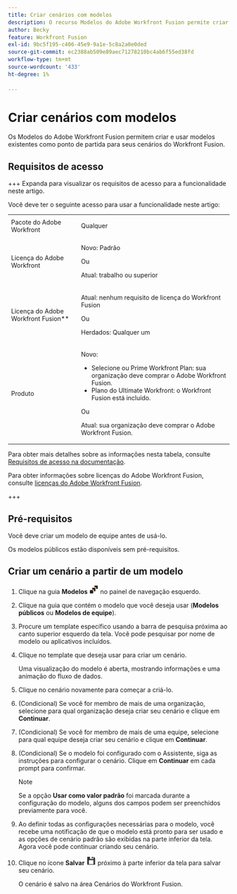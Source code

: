```yaml
---
title: Criar cenários com modelos
description: O recurso Modelos do Adobe Workfront Fusion permite criar e usar modelos existentes como ponto de partida para seus cenários do Workfront Fusion.
author: Becky
feature: Workfront Fusion
exl-id: 9bc5f195-c406-45e9-9a1e-5c8a2a0e0ded
source-git-commit: ec2388ab509e89aec71278210bc4ab6f55ed38fd
workflow-type: tm+mt
source-wordcount: '433'
ht-degree: 1%

---
```


# Criar cenários com modelos

Os Modelos do Adobe Workfront Fusion permitem criar e usar modelos existentes como ponto de partida para seus cenários do Workfront Fusion.

## Requisitos de acesso

+++ Expanda para visualizar os requisitos de acesso para a funcionalidade neste artigo.

Você deve ter o seguinte acesso para usar a funcionalidade neste artigo:

<table style="table-layout:auto">
 <col> 
 <col> 
 <tbody> 
  <tr> 
   <td role="rowheader">Pacote do Adobe Workfront 
   <td> <p>Qualquer</p> </td> 
  </tr> 
  <tr data-mc-conditions=""> 
   <td role="rowheader">Licença do Adobe Workfront</td> 
   <td> <p>Novo: Padrão</p><p>Ou</p><p>Atual: trabalho ou superior</p> </td> 
  </tr> 
  <tr> 
   <td role="rowheader">Licença do Adobe Workfront Fusion**</td> 
   <td>
   <p>Atual: nenhum requisito de licença do Workfront Fusion</p>
   <p>Ou</p>
   <p>Herdados: Qualquer um </p>
   </td> 
  </tr> 
  <tr> 
   <td role="rowheader">Produto</td> 
   <td>
   <p>Novo:</p> <ul><li>Selecione ou Prime Workfront Plan: sua organização deve comprar o Adobe Workfront Fusion.</li><li>Plano do Ultimate Workfront: o Workfront Fusion está incluído.</li></ul>
   <p>Ou</p>
   <p>Atual: sua organização deve comprar o Adobe Workfront Fusion.</p>
   </td> 
  </tr>
 </tbody> 
</table>

Para obter mais detalhes sobre as informações nesta tabela, consulte [Requisitos de acesso na documentação](/help/workfront-fusion/references/licenses-and-roles/access-level-requirements-in-documentation.md).

Para obter informações sobre licenças do Adobe Workfront Fusion, consulte [licenças do Adobe Workfront Fusion](/help/workfront-fusion/set-up-and-manage-workfront-fusion/licensing-operations-overview/license-automation-vs-integration.md).

+++

## Pré-requisitos

Você deve criar um modelo de equipe antes de usá-lo.

Os modelos públicos estão disponíveis sem pré-requisitos.

## Criar um cenário a partir de um modelo

1. Clique na guia **Modelos** ![ícone Modelos](assets/templates-icon.png) no painel de navegação esquerdo.
1. Clique na guia que contém o modelo que você deseja usar (**Modelos públicos** ou **Modelos de equipe**).
1. Procure um template específico usando a barra de pesquisa próxima ao canto superior esquerdo da tela. Você pode pesquisar por nome de modelo ou aplicativos incluídos.
1. Clique no template que deseja usar para criar um cenário.

   Uma visualização do modelo é aberta, mostrando informações e uma animação do fluxo de dados.

1. Clique no cenário novamente para começar a criá-lo.
1. (Condicional) Se você for membro de mais de uma organização, selecione para qual organização deseja criar seu cenário e clique em **Continuar**.
1. (Condicional) Se você for membro de mais de uma equipe, selecione para qual equipe deseja criar seu cenário e clique em **Continuar**.
1. (Condicional) Se o modelo foi configurado com o Assistente, siga as instruções para configurar o cenário. Clique em **Continuar** em cada prompt para confirmar.

   >[!NOTE]
   >
   >Se a opção **Usar como valor padrão** foi marcada durante a configuração do modelo, alguns dos campos podem ser preenchidos previamente para você.

1. Ao definir todas as configurações necessárias para o modelo, você recebe uma notificação de que o modelo está pronto para ser usado e as opções de cenário padrão são exibidas na parte inferior da tela. Agora você pode continuar criando seu cenário.

1. Clique no ícone **Salvar** ![Salvar ícone](assets/save-icon.png) próximo à parte inferior da tela para salvar seu cenário.

   O cenário é salvo na área Cenários do Workfront Fusion.
